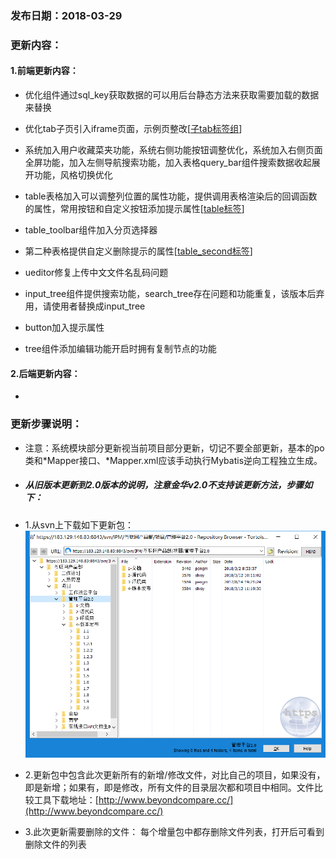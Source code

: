 ### 发布日期：2018-03-29

### 更新内容：

#### 1.前端更新内容：

* 优化组件通过sql_key获取数据的可以用后台静态方法来获取需要加载的数据来替换
* 优化tab子页引入iframe页面，示例页整改[[子tab标签组](/ji-ben-biao-dan-kong-jian/zi-tab-biao-qian-zu-3010-shi-3011.md)]
* 系统加入用户收藏菜夹功能，系统右侧功能按钮调整优化，系统加入右侧页面全屏功能，加入左侧导航搜索功能，加入表格query_bar组件搜索数据收起展开功能，风格切换优化
* table表格加入可以调整列位置的属性功能，提供调用表格渲染后的回调函数的属性，常用按钮和自定义按钮添加提示属性[[table标签](/ji-ben-biao-dan-kong-jian/tablebiao-qian-3010-zhu-3011.md)]
* table_toolbar组件加入分页选择器
* 第二种表格提供自定义删除提示的属性[[table\_second标签](/ji-ben-biao-dan-kong-jian/tablesecond-biao-qian-3010-1-9.md)]

* ueditor修复上传中文文件名乱码问题
* input_tree组件提供搜索功能，search_tree存在问题和功能重复，该版本后弃用，请使用者替换成input_tree
* button加入提示属性
* tree组件添加编辑功能开启时拥有复制节点的功能
#### 2.后端更新内容：

* 
### 更新步骤说明：
* 注意：系统模块部分更新视当前项目部分更新，切记不要全部更新，基本的po类和\*Mapper接口、\*Mapper.xml应该手动执行Mybatis逆向工程独立生成。
* ##### 从旧版本更新到2.0版本的说明，注意金华v2.0不支持该更新方法，步骤如下：
* 1.从svn上下载如下更新包：  
![](/assets/v2.0-1.png)
* 2.更新包中包含此次更新所有的新增/修改文件，对比自己的项目，如果没有，即是新增；如果有，即是修改，所有文件的目录层次都和项目中相同。文件比较工具下载地址：[http://www.beyondcompare.cc/](http://www.beyondcompare.cc/)

* 3.此次更新需要删除的文件：
  每个增量包中都存删除文件列表，打开后可看到删除文件的列表














